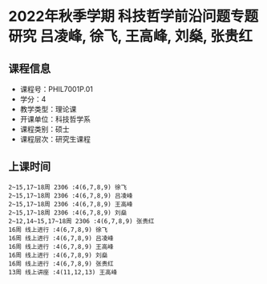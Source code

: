 # 2022年秋季学期 科技哲学前沿问题专题研究 吕凌峰, 徐飞, 王高峰, 刘燊, 张贵红






## 课程信息

- 课程号：PHIL7001P.01
- 学分：4
- 教学类型：理论课
- 开课单位：科技哲学系
- 课程类别：硕士
- 课程层次：研究生课程

## 上课时间

```
2~15,17~18周 2306 :4(6,7,8,9) 徐飞
2~15,17~18周 2306 :4(6,7,8,9) 吕凌峰
2~15,17~18周 2306 :4(6,7,8,9) 王高峰
2~15,17~18周 2306 :4(6,7,8,9) 刘燊
2~12,14~15,17~18周 2306 :4(6,7,8,9) 张贵红
16周 线上进行 :4(6,7,8,9) 徐飞
16周 线上进行 :4(6,7,8,9) 吕凌峰
16周 线上进行 :4(6,7,8,9) 王高峰
16周 线上进行 :4(6,7,8,9) 刘燊
16周 线上进行 :4(6,7,8,9) 张贵红
13周 线上讲座 :4(11,12,13) 王高峰
```

